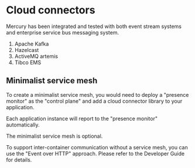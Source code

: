 # Cloud connectors

Mercury has been integrated and tested with both event stream systems and enterprise service bus messaging system.

1. Apache Kafka
2. Hazelcast
3. ActiveMQ artemis
4. Tibco EMS

## Minimalist service mesh

To create a minimalist service mesh, you would need to deploy a "presence monitor" as the "control plane" and
add a cloud connector library to your application.

Each application instance will report to the "presence monitor" automatically.

The minimalist service mesh is optional.

To support inter-container communication without a service mesh, you can use the "Event over HTTP" approach.
Please refer to the Developer Guide for details.
